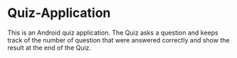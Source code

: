 # Quiz-Application
This is an Android quiz application. The Quiz asks  a question and keeps track of the number of question that were answered correctly and show the result at the end of the Quiz.   
